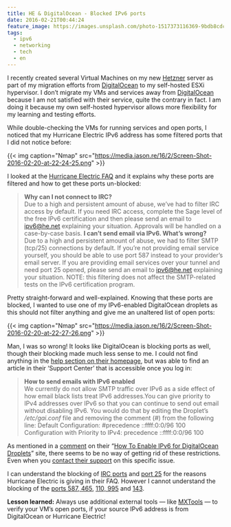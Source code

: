 ```yaml
---
title: HE & DigitalOcean - Blocked IPv6 ports
date: 2016-02-21T00:44:24
feature_image: https://images.unsplash.com/photo-1517373116369-9bdb8cdc9f62?ixlib=rb-0.3.5&q=80&fm=jpg&crop=entropy&cs=tinysrgb&w=1080&fit=max&ixid=eyJhcHBfaWQiOjExNzczfQ&s=1477902d871f75ce35d69ab0dc5631c0
tags:
  - ipv6
  - networking
  - tech
  - en
---
```


I recently created several Virtual Machines on my new [Hetzner](https://www.hetzner.de/us/hosting/produkte_rootserver/ex51) server as part of my migration efforts from [DigitalOcean](https://m.do.co/c/8469d730e168) to my self-hosted ESXi hypervisor. I don’t migrate my VMs and services away from [DigitalOcean](https://m.do.co/c/8469d730e168) because I am not satisfied with their service, quite the contrary in fact. I am doing it because my own self-hosted hypervisor allows more flexibility for my learning and testing efforts.

While double-checking the VMs for running services and open ports, I noticed that my Hurricane Electric IPv6 address has some filtered ports that I did not notice before:

{{< img caption="Nmap" src="https://media.jason.re/16/2/Screen-Shot-2016-02-20-at-22-24-25.png" >}}

I looked at the [Hurricane Electric FAQ](https://ipv6.he.net/certification/faq.php) and it explains why these ports are filtered and how to get these ports un-blocked:

>  **Why can I not connect to IRC?**  
>  Due to a high and persistent amount of abuse, we’ve had to filter IRC access by default. If you need IRC access, complete the Sage level of the free IPv6 certification and then please send an email to ipv6@he.net explaining your situation. Approvals will be handled on a case-by-case basis. **I can’t send email via IPv6. What’s wrong?**  
>  Due to a high and persistent amount of abuse, we had to filter SMTP (tcp/25) connections by default. If you’re not providing email service yourself, you should be able to use port 587 instead to your provider’s email server. If you are providing email services over your tunnel and need port 25 opened, please send an email to ipv6@he.net explaining your situation. NOTE: this filtering does not affect the SMTP-related tests on the IPv6 certification program.

Pretty straight-forward and well-explained. Knowing that these ports are blocked, I wanted to use one of my IPv6-enabled DigitalOcean droplets as this should not filter anything and give me an unaltered list of open ports:

{{< img caption="Nmap" src="https://media.jason.re/16/2/Screen-Shot-2016-02-20-at-22-27-26.png" >}}

Man, I was so wrong! It looks like DigitalOcean is blocking ports as well, though their blocking made much less sense to me. I could not find anything in the [help section on their homepage](https://www.digitalocean.com/help/), but was able to find an article in their ‘Support Center’ that is accessible once you log in:

>  **How to send emails with IPv6 enabled**  
>  We currently do not allow SMTP traffic over IPv6 as a side effect of how email black lists treat IPv6 addresses.You can give priority to IPv4 addresses over IPv6 so that you can continue to send out email without disabling IPv6. You would do that by editing the Droplet’s _/etc/gai.conf_ file and removing the comment (#) from the following line:
>  Default Configuration:
>    #precedence ::ffff:0:0/96 100  
>  Configuration with Priority to IPv4:
>    precedence ::ffff:0:0/96 100

As mentioned in a [comment](https://www.digitalocean.com/community/tutorials/how-to-enable-ipv6-for-digitalocean-droplets?comment=15503) on their “[How To Enable IPv6 for DigitalOcean Droplets](https://www.digitalocean.com/community/tutorials/how-to-enable-ipv6-for-digitalocean-droplets)” site, there seems to be no way of getting rid of these restrictions. Even when you [contact their support](https://warrenguy.me/blog/ipv6-digital-ocean-crippled) on this specific issue.

I can understand the blocking of [IRC ports](https://en.wikipedia.org/wiki/Internet_Relay_Chat) and [port 25](https://en.wikipedia.org/wiki/Simple_Mail_Transfer_Protocol) for the reasons Hurricane Electric is giving in their FAQ. However I cannot understand the blocking of the [ports 587, 465](https://en.wikipedia.org/wiki/Simple_Mail_Transfer_Protocol), [110, 995](https://en.wikipedia.org/wiki/Post_Office_Protocol) and [143](https://en.wikipedia.org/wiki/Internet_Message_Access_Protocol).

**Lesson learned:** Always use additional external tools — like [MXTools](http://mxtoolbox.com/NetworkTools.aspx) — to verify your VM’s open ports, if your source IPv6 address is from DigitalOcean or Hurricane Electric!
